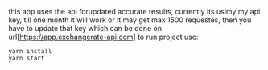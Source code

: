 this app uses the api forupdated accurate results, currently its usimy my api key, till one month it will work or it may get max 1500 requestes, then you have to update that key  which can be done on url[https://app.exchangerate-api.com]
to run project use:
```
yarn install
yarn start
```
